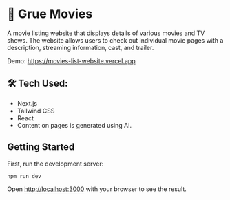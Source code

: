 # 🎥 Grue Movies

A movie listing website that displays details of various movies and TV shows. The website allows users to check out individual movie pages with a description, streaming information, cast, and trailer.

Demo: https://movies-list-website.vercel.app

## 🛠️ Tech Used:
- Next.js
- Tailwind CSS
- React
- Content on pages is generated using AI.
## Getting Started

First, run the development server:

```bash
npm run dev
```

Open [http://localhost:3000](http://localhost:3000) with your browser to see the result.
